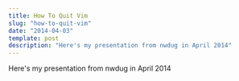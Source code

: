 ```yaml
---
title: How To Quit Vim
slug: "how-to-quit-vim"
date: "2014-04-03"
template: post
description: "Here's my presentation from nwdug in April 2014"
---
```

Here's my presentation from nwdug in April 2014

<script async class="speakerdeck-embed" data-id="e3e87a409d2f01316e28625017dd54d3" data-ratio="1.29456384323641" src="//speakerdeck.com/assets/embed.js"></script>
